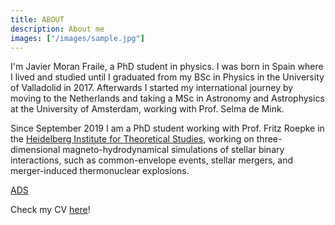 ```yaml
---
title: ABOUT 
description: About me
images: ["/images/sample.jpg"]
---
```



I'm Javier Moran Fraile, a PhD student in physics.
I was born in Spain where I lived and studied until I graduated from my BSc in Physics in the University of Valladolid in 2017.
Afterwards I started my international journey by moving to the Netherlands and taking a MSc in Astronomy and Astrophysics at the University of Amsterdam, working with Prof. Selma de Mink.

Since September 2019 I am a PhD student working with Prof. Fritz Roepke in the [Heidelberg Institute for Theoretical Studies](https://www.h-its.org/ "HITS"), working on three-dimensional magneto-hydrodynamical simulations of stellar binary interactions, such as common-envelope events, stellar mergers, and merger-induced thermonuclear explosions.

 [ADS](https://ui.adsabs.harvard.edu/search/q=author%3A%22Mor%C3%A1n-Fraile%2C%20Javier%22&sort=date%20desc%2C%20bibcode%20desc&p_=0)


Check my CV [here](./CV_2023.pdf)!
